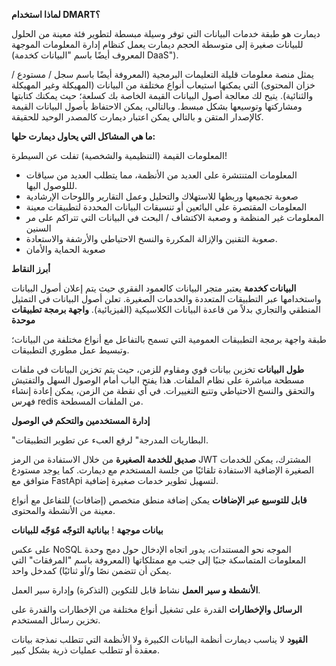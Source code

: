 **لماذا استخدام DMART؟**

ديمارت هو طبقة خدمات البيانات التي توفر وسيلة مبسطة لتطوير فئة معينة من الحلول للبيانات صغيرة إلى متوسطة الحجم 
ديمارت يعمل كنظام إدارة المعلومات الموجهة (المعروف أيضًا باسم "البيانات كخدمة DaaS").

يمثل منصة  معلومات قليلة التعليمات البرمجية (المعروفة أيضًا باسم سجل / مستودع / خزان المحتوى) التي يمكنها استيعاب أنواع مختلفة من البيانات (المهيكلة وغير المهيكلة والثنائية). يتيح لك معالجة أصول البيانات القيمة الخاصة بك كسلعة؛ حيث يمكنك كتابتها ومشاركتها وتوسيعها بشكل مبسط. وبالتالي، يمكن الاحتفاظ بأصول البيانات القيمة كالإصدار المتقن و بالتالي يمكن اعتبار ديمارت  كالمصدر الوحيد للحقيقة.

**ما هي المشاكل التي يحاول ديمارت حلها:**

المعلومات القيمة (التنظيمية والشخصية) تفلت عن السيطرة!

 - المعلومات المتنتشرة على العديد من الأنظمة، مما يتطلب  العديد من
   سياقات لللوصول اليها.
 - صعوبة تجميعها وربطها للاستهلاك والتحليل وعمل التقارير واللوحات
   الإرشادية
 - المعلومات المقتصرة  على البائعين أو تنسيقات البيانات المحددة لتطبيقات
   معينة
 - المعلومات غير المنظمة و وصعبة الاكتشاف / البحث في البيانات التي
   تتراكم على مر السنين
 - صعوبة التقنين والإزالة المكررة والنسخ الاحتياطي والأرشفة والاستعادة.
 - صعوبة الحماية والأمان

**أبرز النقاط**


**البيانات كخدمة**
يعتبر متجر البيانات كالعمود الفقري حيث يتم إعلان أصول البيانات واستخدامها عبر التطبيقات المتعددة والخدمات الصغيرة. تعلن أصول البيانات في التمثيل المنطقي والتجاري بدلاً من قاعدة البيانات  الكلاسيكية (الفيزيائية).
**واجهة برمجة تطبيقات موحدة**

طبقة واجهة برمجة التطبيقات العمومية التي تسمح بالتفاعل مع أنواع مختلفة من البيانات؛ وتبسيط عمل مطوري التطبيقات.


**طول البيانات**
تخزين بيانات قوي ومقاوم للزمن، حيث يتم تخزين البيانات في ملفات مسطحة مباشرة على نظام الملفات. هذا يفتح الباب أمام الوصول السهل والتفتيش والتحقق والنسخ الاحتياطي وتتبع التغييرات. في أي نقطة من الزمن، يمكن إعادة إنشاء فهرس redis من الملفات المسطحة.

**إدارة المستخدمين والتحكم في الوصول**

"البطاريات المدرجة" لرفع العبء عن تطوير التطبيقات.

**صديق للخدمة الصغيرة**
من خلال الاستفادة من الرمز  JWT المشترك، يمكن للخدمات الصغيرة الإضافية الاستفادة تلقائيًا من جلسة المستخدم مع ديمارت. كما يوجد مستودع متوافق مع FastApi لتسهيل تطوير خدمات صغيرة إضافية.

**قابل للتوسيع عبر الإضافات**
يمكن إضافة منطق متخصص (إضافات) للتفاعل مع أنواع معينة من الأنشطة والمحتوى.

**بيانات موجهة** !
**بياناتية التوجّه**
**مُوَجّه للبيانات**

على عكس NoSQL الموجه نحو المستندات، يدور اتجاه الإدخال حول دمج وحدة المعلومات المتماسكة جنبًا إلى جنب مع ممتلكاتها (المعروفة باسم "المرفقات" التي يمكن أن تتضمن نصًا و/أو ثنائيًا) كمدخل واحد.

**الأنشطة و سير العمل**
نشاط قابل للتكوين (التذكرة) وإدارة سير العمل.

**الرسائل والإخطارات**
القدرة على تشغيل أنواع مختلفة من الإخطارات والقدرة على تخزين رسائل المستخدم.

**القيود**
لا يناسب  ديمارت أنظمة البيانات الكبيرة ولا الأنظمة التي تتطلب نمذجة بيانات معقدة أو تتطلب عمليات ذرية بشكل كبير.